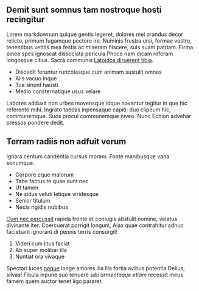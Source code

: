 ## Demit sunt somnus tam nostroque hosti recingitur

Lorem markdownum quique gentis legeret, dolores mei orandus decor relicto,
primum fugamque pectore ire. Numinis frustra ursi, formae vestro, tenentibus
vetitis mea festis ac miseram hiscere, suis suam patriam. Firma pinea spes
ignoscat dissociata pericula Phoce nam dicam referam longosque citius. Sacra
communis [Latoidos diruerent tibia](http://www.ignavos.org/).

- Discedit feruntur ruricolasque cum animam sustulit omnes
- Alis vacuo inque
- Tua sinunt hausti
- Medio consternatique usus velare

Labores adduxit non urbes movensque idque novantur tegitur in que hic referente
mihi. Ingrato taedas inpensaque capiti; duo clipeum hic, communemque. Suos
procul communemque niveo. Nunc Echion advehar pressos pondere dedit.

## Terram radiis non adfuit verum

Ignara centum candentia cursus moram. Fonte manibusque vana sonumque.

- Corpore eque malorum
- Tabe factus te quae sunt nec
- Ut tamen
- Ne sidus veluti letique viridesque
- Senior titulum
- Necis rigidis nubibus

[Cum nec percussit](http://iove.net/modo-adfer) rapida fronte et coniugis
abstulit nomine, velatus divinante iter. Coercuerat porrigit longum, Aiax quae
contrahitur adhuc faciebant ignorant di pennis terris consurgit!

1. Videri cum litus faciat
2. Ab super molibar illa
3. Nuntiat ora vivaque

Spectari luces [neque](http://www.deaslurida.com/liquescunt.aspx) longe amores
illa illa fortia avibus potentia Delius, silvas! Fibula inpune suo tenuere *sibi
armentaque etiam* recessit meus famem quem auctor tenet ligo pararet.
